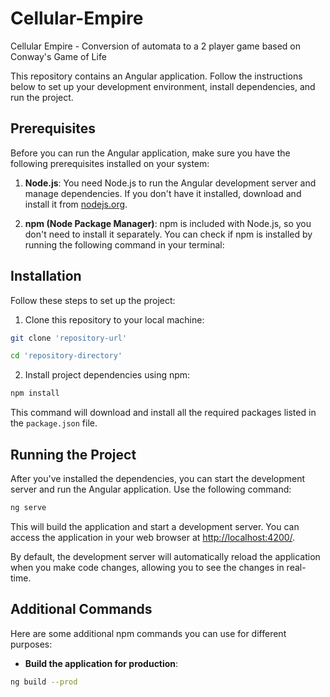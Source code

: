 # Cellular-Empire
Cellular Empire - Conversion of automata to a 2 player game based on Conway's Game of Life

This repository contains an Angular application. Follow the instructions below to set up your development environment, install dependencies, and run the project.

## Prerequisites

Before you can run the Angular application, make sure you have the following prerequisites installed on your system:

1. **Node.js**: You need Node.js to run the Angular development server and manage dependencies. If you don't have it installed, download and install it from [nodejs.org](https://nodejs.org/).

2. **npm (Node Package Manager)**: npm is included with Node.js, so you don't need to install it separately. You can check if npm is installed by running the following command in your terminal:

## Installation

Follow these steps to set up the project:

1. Clone this repository to your local machine:

```bash
git clone 'repository-url'

cd 'repository-directory'
```

2. Install project dependencies using npm:

```bash
npm install
```

This command will download and install all the required packages listed in the `package.json` file.

## Running the Project

After you've installed the dependencies, you can start the development server and run the Angular application. Use the following command:

```bash
ng serve
```

This will build the application and start a development server. You can access the application in your web browser at [http://localhost:4200/](http://localhost:4200/).

By default, the development server will automatically reload the application when you make code changes, allowing you to see the changes in real-time.

## Additional Commands

Here are some additional npm commands you can use for different purposes:

- **Build the application for production**:

```bash
ng build --prod
```
